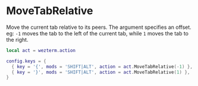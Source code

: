 # MoveTabRelative

Move the current tab relative to its peers.  The argument specifies an
offset. eg: `-1` moves the tab to the left of the current tab, while `1` moves
the tab to the right.

```lua
local act = wezterm.action

config.keys = {
  { key = '{', mods = 'SHIFT|ALT', action = act.MoveTabRelative(-1) },
  { key = '}', mods = 'SHIFT|ALT', action = act.MoveTabRelative(1) },
}
```


